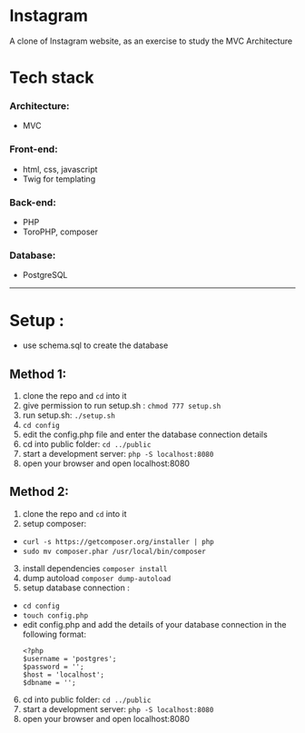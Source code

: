 # Instagram
A clone of Instagram website, as an exercise to study the MVC Architecture

# Tech stack
### Architecture:
- MVC
### Front-end:
- html, css, javascript
- Twig for templating
### Back-end:
- PHP
- ToroPHP, composer
### Database:
- PostgreSQL

---

# Setup :

- use schema.sql to create the database

## Method 1:

1) clone the repo and `cd` into it
2) give permission to run setup.sh : `chmod 777 setup.sh`
3) run setup.sh: `./setup.sh`
4) `cd config`
5)  edit the config.php file and enter the database connection details
6) cd into public folder: `cd ../public`
7) start a development server: `php -S localhost:8080`
8) open your browser and open localhost:8080

## Method 2:

1) clone the repo and `cd` into it
2) setup composer:
- `curl -s https://getcomposer.org/installer | php`
- `sudo mv composer.phar /usr/local/bin/composer`
3) install dependencies  `composer install`
4) dump autoload `composer dump-autoload`
5) setup database connection :
- `cd config`
- `touch config.php`
- edit config.php and add the details of your database connection in the following format:
    ```
    <?php
    $username = 'postgres';
    $password = '';
    $host = 'localhost';
    $dbname = '';
    ```
6) cd into public folder: `cd ../public`
7) start a development server: `php -S localhost:8080`
8) open your browser and open localhost:8080



  
   
